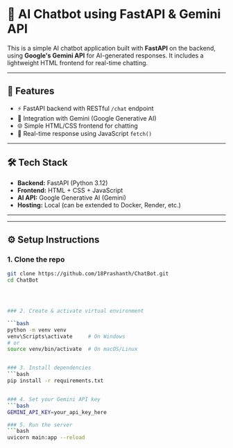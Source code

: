 # 🤖 AI Chatbot using FastAPI & Gemini API

This is a simple AI chatbot application built with **FastAPI** on the backend, using **Google's Gemini API** for AI-generated responses. It includes a lightweight HTML frontend for real-time chatting.

---

## 🚀 Features

- ⚡ FastAPI backend with RESTful `/chat` endpoint
- 🤖 Integration with Gemini (Google Generative AI)
- 🌐 Simple HTML/CSS frontend for chatting
- 🔄 Real-time response using JavaScript `fetch()`

---

## 🛠️ Tech Stack

- **Backend:** FastAPI (Python 3.12)
- **Frontend:** HTML + CSS + JavaScript
- **AI API:** Google Generative AI (Gemini)
- **Hosting:** Local (can be extended to Docker, Render, etc.)

---

---

## ⚙️ Setup Instructions

### 1. Clone the repo

````bash
git clone https://github.com/18Prashanth/ChatBot.git
cd ChatBot




### 2. Create & activate virtual environment

```bash
python -m venv venv
venv\Scripts\activate     # On Windows
# or
source venv/bin/activate  # On macOS/Linux


### 3. Install dependencies
```bash
pip install -r requirements.txt


### 4. Set your Gemini API key
```bash
GEMINI_API_KEY=your_api_key_here

### 5. Run the server
```bash
uvicorn main:app --reload



````
